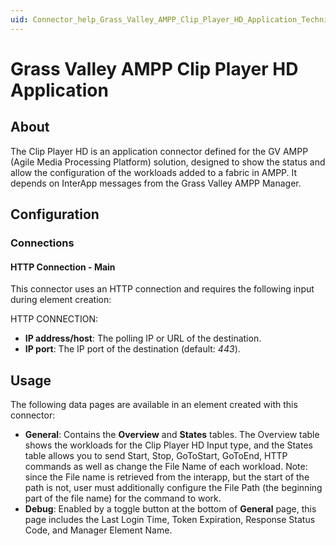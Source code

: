 ```yaml
---
uid: Connector_help_Grass_Valley_AMPP_Clip_Player_HD_Application_Technical
---
```


# Grass Valley AMPP Clip Player HD Application

## About

The Clip Player HD  is an application connector defined for the GV AMPP (Agile Media Processing Platform) solution, designed to show the status and allow the configuration of the workloads added to a fabric in AMPP. It depends on InterApp messages from the Grass Valley AMPP Manager.

## Configuration

### Connections

#### HTTP Connection - Main

This connector uses an HTTP connection and requires the following input during element creation:

HTTP CONNECTION:

- **IP address/host**: The polling IP or URL of the destination.
- **IP port**: The IP port of the destination (default: *443*).

## Usage

The following data pages are available in an element created with this connector:

- **General**: Contains the **Overview** and **States** tables. The Overview table shows the workloads for the Clip Player HD Input type, and the States table allows you to send Start, Stop, GoToStart, GoToEnd,  HTTP commands as well as change the File Name of each workload. Note: since the File name is retrieved from the interapp, but the start of the path is not, user must additionally configure the File Path (the beginning part of the file name) for the command to work.
- **Debug**: Enabled by a toggle button at the bottom of **General** page, this page includes the Last Login Time, Token Expiration, Response Status Code, and Manager Element Name.
